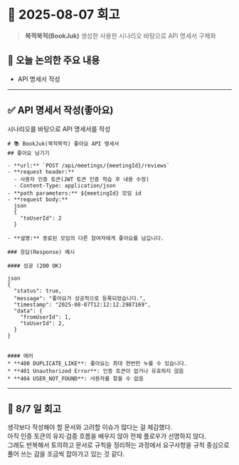 
# 📅 2025-08-07 회고

> **북적북적(BookJuk)** 생성한 사용한 시나리오 바탕으로 API 명세서 구체화

## 🧭 오늘 논의한 주요 내용

* API 명세서 작성

---

## ✅ API 명세서 작성(좋아요)
시나리오를 바탕으로 API 명세서를 작성 
```
# 📚 BookJuk(북적북적) 좋아요 API 명세서
## 좋아요 남기기

- **url:** `POST /api/meetings/{meetingId}/reviews`
- **request header:** 
  - 사용자 인증 토큰(JWT 토큰 인증 학습 후 내용 수정)
  - Content-Type: application/json
- **path parameters:** ${meetingId} 모임 id
- **request body:** 
  json
  {
    "toUserId": 2
  }
```

```
- **설명:** 종료된 모임의 다른 참여자에게 좋아요를 남깁니다.

### 응답(Response) 예시

#### 성공 (200 OK)

json
{
  "status": true,
  "message": "좋아요가 성공적으로 등록되었습니다.",
  "timestamp": "2025-08-07T12:12:12.2987169",
  "data": {
    "fromUserId": 1,
    "toUserId": 2,
  }
}


#### 에러 
* **400 DUPLICATE_LIKE**: 좋아요는 최대 한번만 누를 수 있습니다.
* **401 Unauthorized Error**: 인증 토큰이 없거나 유효하지 않음
* **404 USER_NOT_FOUND**: 사용자를 찾을 수 없음

```

---

## 💭 8/7 일 회고 
생각보다 작성해야 할 문서와 고려할 이슈가 많다는 걸 체감했다.   
아직 인증 토큰의 유지·검증 흐름을 배우지 않아 전체 플로우가 선명하지 않다.   
그래도 반복해서 토의하고 문서로 규칙을 정리하는 과정에서 요구사항을 규칙 중심으로 풀어 쓰는 감을 조금씩 잡아가고 있는 것 같다.


